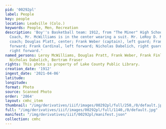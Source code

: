 ```yaml
---
pid: '00292pl'
label: People
key: people
location: Leadville (Colo.)
keywords: People, Men, Recreation
description: 'Boy''s Basketball team: 1912, from "The Miner" High School Annual. The
  Coach, Mr. McWilliams is in the center wearing a suit. Mr. LeRoy D. McWilliams,
  coach; Douglas Platt, center; Frank Weber (captain), left guard; Frank Finley, left
  forward; Frank Cardinal, left forward; Nicholas Dabelich, right guard; Bertram Fraser,
  right forward.'
named_persons: Leroy McWilliams, Douglas Pratt, Frank Weber, Frank Finley, Frank Cardinal,
  Nicholas Dabelich, Bertram Fraser
rights: This photo is property of Lake County Public Library.
creation_date: '1912'
ingest_date: '2021-04-06'
latitude: 
longitude: 
format: Photo
source: Scanned Photo
order: '2864'
layout: cmhc_item
thumbnail: "/img/derivatives/iiif/images/00292pl/full/250,/0/default.jpg"
full: "/img/derivatives/iiif/images/00292pl/full/1140,/0/default.jpg"
manifest: "/img/derivatives/iiif/00292pl/manifest.json"
collection: cmhc
---
```

